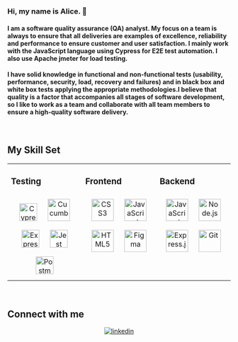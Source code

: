 ### Hi, my name is Alice. 🙋  
  

#### I am a software quality assurance (QA) analyst. My focus on a team is always to ensure that all deliveries are examples of excellence, reliability and performance to ensure customer and user satisfaction. I mainly work with the JavaScript language using Cypress for E2E test automation. I also use Apache jmeter for load testing. 
  

#### I have solid knowledge in functional and non-functional tests (usability, performance, security, load, recovery and failures) and in black box and white box tests applying the appropriate methodologies.I believe that quality is a factor that accompanies all stages of software development, so I like to work as a team and collaborate with all team members to ensure a high-quality software delivery.  
  

<br/>  


## My Skill Set  
<table style="border:0px solid white;"><tr><td valign="top" width="33%" style="border:0px;">


###   Testing
<div align="center">  
<a href="https://www.cypress.io/" target="_blank"><img style="margin: 10px" src="https://www.cypress.io/_astro/navbar-brand.0d71ff96.svg" alt="Cypress.io" height="40" /></a>  
<a href="https://cucumber.io/" target="_blank"><img style="margin: 10px" src="https://www.vectorlogo.zone/logos/cucumberio/cucumberio-ar21.svg" alt="Cucumber" height="50" /></a>  
<a href="https://jmeter.apache.org/" target="_blank"><img style="margin: 10px" src="https://jmeter.apache.org/images/logo.svg" alt="Express.js" height="40" /></a>  
<a href="https://www.jestjs.io/" target="_blank"><img style="margin: 10px" src="https://profilinator.rishav.dev/skills-assets/jest.svg" alt="Jest" height="40" /></a>  
<a href="https://www.postman.com/" target="_blank"><img style="margin: 10px" src="https://www.svgrepo.com/show/354202/postman-icon.svg" alt="Postman" height="40" /></a> 
</div>

</td><td valign="top" width="33%" style="border:0px;">

### Frontend  
<div align="center">  
<a href="https://www.w3schools.com/css/" target="_blank"><img style="margin: 10px" src="https://profilinator.rishav.dev/skills-assets/css3-original-wordmark.svg" alt="CSS3" height="50" /></a>  
<a href="https://www.javascript.com/" target="_blank"><img style="margin: 10px" src="https://profilinator.rishav.dev/skills-assets/javascript-original.svg" alt="JavaScript" height="50" /></a>  
<a href="https://en.wikipedia.org/wiki/HTML5" target="_blank"><img style="margin: 10px" src="https://profilinator.rishav.dev/skills-assets/html5-original-wordmark.svg" alt="HTML5" height="50" /></a>  
<a href="https://www.figma.com/" target="_blank"><img style="margin: 10px" src="https://profilinator.rishav.dev/skills-assets/figma-icon.svg" alt="Figma" height="50" /></a>  
</div>

</td><td valign="top" width="33%" style="border:0px;">

### Backend  
<div align="center">  
<a href="https://www.javascript.com/" target="_blank"><img style="margin: 10px" src="https://profilinator.rishav.dev/skills-assets/javascript-original.svg" alt="JavaScript" height="50" /></a>  
<a href="https://nodejs.org/" target="_blank"><img style="margin: 10px" src="https://profilinator.rishav.dev/skills-assets/nodejs-original-wordmark.svg" alt="Node.js" height="50" /></a>  
<a href="https://expressjs.com/" target="_blank"><img style="margin: 10px" src="https://profilinator.rishav.dev/skills-assets/express-original-wordmark.svg" alt="Express.js" height="50" /></a>  
<a href="https://github.com/" target="_blank"><img style="margin: 10px" src="https://profilinator.rishav.dev/skills-assets/git-scm-icon.svg" alt="Git" height="50" /></a>    
</div>

</td></tr></table>  

<br/>  


## Connect with me  
<div align="center">
<a href="https://www.linkedin.com/in/alice-queiroz-b53b21195?lipi=urn%3Ali%3Apage%3Ad_flagship3_profile_view_base_contact_details%3BNzj2F8RASwCxpc0xri1zxw%3D%3D" target="_blank">
<img src=https://img.shields.io/badge/linkedin-%231E77B5.svg?&style=for-the-badge&logo=linkedin&logoColor=white alt=linkedin style="margin-bottom: 5px;" />
</a>  
</div>  
  
